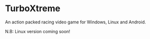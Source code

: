 # TurboXtreme
 
An action packed racing video game for Windows, Linux and Android.

N.B: Linux version coming soon!
